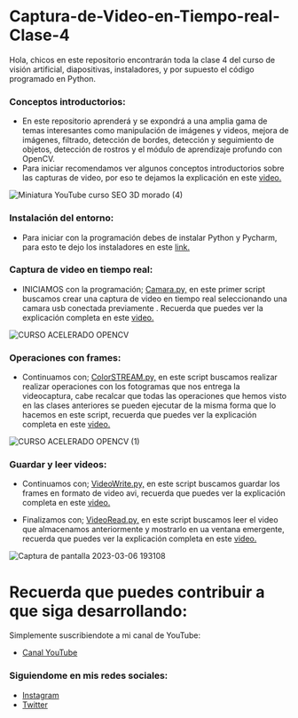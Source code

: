 # Captura-de-Video-en-Tiempo-real-Clase-4
Hola, chicos en este repositorio encontrarán toda la clase 4 del curso de visión artificial, diapositivas, instaladores, y por supuesto el código programado en Python.

### Conceptos introductorios:
- En este repositorio aprenderá y se expondrá a una amplia gama de temas interesantes como manipulación de imágenes y videos, mejora de imágenes, filtrado, detección de bordes, detección y seguimiento de objetos, detección de rostros y el módulo de aprendizaje profundo con OpenCV.
- Para iniciar recomendamos ver algunos conceptos introductorios sobre las capturas de video, por eso te dejamos la explicación en este [video.](https://youtu.be/K8pHkrWc3Cg)


![Miniatura YouTube curso SEO 3D morado (4)](https://user-images.githubusercontent.com/85022752/235784933-96e00488-d369-4e37-bb59-accb8ff70bf2.jpg)


### Instalación del entorno:
- Para iniciar con la programación debes de instalar Python y Pycharm, para esto te dejo los instaladores en este [link.](https://drive.google.com/drive/folders/1QY4yvfdcG3BObTwtHJSdWfW-vPyKMiNS?usp=share_link)


### Captura de video en tiempo real:
- INICIAMOS con la programación; [Camara.py,](https://github.com/AprendeIngenia/Captura-de-Video-en-Tiempo-real-Clase-4/blob/6b7400a1220a9b98e604e5cc4a0dbf325cd0a5b1/Camara.py) en este primer script buscamos crear una captura de video en tiempo real seleccionando una camara usb conectada previamente . Recuerda que puedes ver la explicación completa en este [video.](https://youtu.be/K8pHkrWc3Cg)


![CURSO ACELERADO OPENCV](https://user-images.githubusercontent.com/85022752/223285765-35ee2ee3-b927-47a3-9f18-a91ddeed6909.jpg)


### Operaciones con frames:
- Continuamos con; [ColorSTREAM.py,](https://github.com/AprendeIngenia/Captura-de-Video-en-Tiempo-real-Clase-4/blob/6b7400a1220a9b98e604e5cc4a0dbf325cd0a5b1/ColorSTREAM.py) en este script buscamos realizar realizar operaciones con los fotogramas que nos entrega la videocaptura, cabe recalcar que todas las operaciones que hemos visto en las clases anteriores se pueden ejecutar de la misma forma que lo hacemos en este script, recuerda que puedes ver la explicación completa en este [video.](https://youtu.be/K8pHkrWc3Cg)


![CURSO ACELERADO OPENCV (1)](https://user-images.githubusercontent.com/85022752/223286888-c1203380-aeea-430a-b7c5-9ff9dde71db4.jpg)


### Guardar y leer videos:
- Continuamos con; [VideoWrite.py,](https://github.com/AprendeIngenia/Captura-de-Video-en-Tiempo-real-Clase-4/blob/6b7400a1220a9b98e604e5cc4a0dbf325cd0a5b1/VideoWrite.py) en este script buscamos guardar los frames  en formato de video avi, recuerda que puedes ver la explicación completa en este [video.](https://youtu.be/K8pHkrWc3Cg)

- Finalizamos con; [VideoRead.py,](https://github.com/AprendeIngenia/Captura-de-Video-en-Tiempo-real-Clase-4/blob/main/VideoRead.py) en este script buscamos leer el video que almacenamos anteriormente y mostrarlo en ua ventana emergente, recuerda que puedes ver la explicación completa en este [video.](https://youtu.be/K8pHkrWc3Cg)


![Captura de pantalla 2023-03-06 193108](https://user-images.githubusercontent.com/85022752/223466238-df5740f7-a0a2-427a-9b89-f1c7c5d711c8.png)


# Recuerda que puedes contribuir a que siga desarrollando:
Simplemente suscribiendote a mi canal de YouTube:
- [Canal YouTube](https://www.youtube.com/channel/UCzwHEOCbsZLjfELperJ6VeQ/videos)

### Siguiendome en mis redes sociales: 
- [Instagram](https://www.instagram.com/santiagsanchezr/)
- [Twitter](https://twitter.com/SantiagSanchezR)
